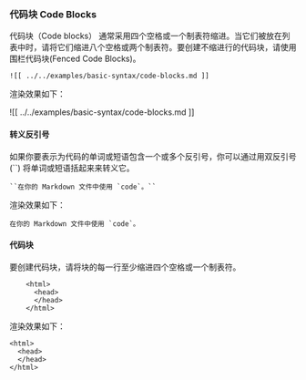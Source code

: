 ### 代码块 Code Blocks

代码块（Code blocks） 通常采用四个空格或一个制表符缩进。当它们被放在列表中时，请将它们缩进八个空格或两个制表符。要创建不缩进行的代码块，请使用围栏代码块(Fenced Code Blocks)。

```
![[ ../../examples/basic-syntax/code-blocks.md ]]
```

渲染效果如下：

![[ ../../examples/basic-syntax/code-blocks.md ]]

#### 转义反引号

如果你要表示为代码的单词或短语包含一个或多个反引号，你可以通过用双反引号 (``) 将单词或短语括起来来转义它。

~~~
``在你的 Markdown 文件中使用 `code`。``
~~~

渲染效果如下：

``在你的 Markdown 文件中使用 `code`。``

#### 代码块

要创建代码块，请将块的每一行至少缩进四个空格或一个制表符。

~~~
    <html>
      <head>
      </head>
    </html>
~~~

渲染效果如下：

    <html>
      <head>
      </head>
    </html>